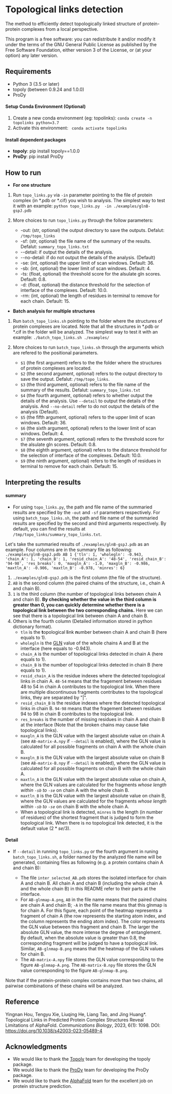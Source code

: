 # Topological links detection

The method to efficiently detect topologically linked structure of protein-protein complexes from a local perspective.

This program is a free software: you can redistribute it and/or modify it under the terms of the GNU General Public License as published by the Free Software Foundation, either version 3 of the License, or (at your option) any later version.

## Requirements

* Python 3 (3.5 or later)
* topoly (between 0.9.24 and 1.0.0)
* ProDy


#### Setup Conda Environment (Optional)

1. Create a new conda environment (eg: topolinks):  ```conda create -n topolinks python=3.7 ```
2. Activate this environment: ``` conda activate topolinks```

#### Install dependent packages

*   **topoly**: pip install topoly==1.0.0
*   **ProDy**: pip install ProDy


## How to run

*  **For one structure**
  
1. Run ```topo_links.py``` via ```-in``` parameter pointing to the file of protein complex (in *.pdb or *.cif)  you wish to analysis. The simplest way to test it with an example:
   ```python topo_links.py  -in ./examples/glnB-gspJ.pdb```

2. More choices to run ```topo_links.py``` through the follow parameters:
   * -out: (str, optional) the output directory to save the outputs. Defalut: ```/tmp/topo_links```
   * -sf: (str, optional) the file name of the summary of the results. Defalut: ```summary_topo_links.txt```
   * --detail: if output the details of the analysis.
   * --no-detail: if do not output the details of the analysis. (Default)
   * -se: (int, optional) the upper limit of scan windows. Default: 36.
   * -sb: (int, optional) the lower limit of scan windows. Default: 4.
   * -ts: (float, optional) the threshold score for the alsulate gln scores. Default: 0.8.
   * -d: (float, optional) the distance threshold for the selection of interface of the complexes. Default: 10.0.
   * -rm: (int, optional) the length of residues in terminal to remove for each chain. Default: 15.

*  **Batch analysis for multiple structures**

1. Run ```batch_topo_links.sh``` pointing to the folder where the structures of protein complexes are located. Note that all the structures in  *.pdb or *.cif in the folder will be analyzed. The simplest way to test it with an example: 
  ```./batch_topo_links.sh ./examples/```

2. More choices to run ```batch_topo_links.sh``` through the arguments which are refered to the positional parameters.
   
   * ```$1``` (the first argument) refers to the  the folder where the structures of protein complexes are located.
   * ```$2``` (the second argument, optional) refers to the output directory to save the output. Defalut: ```/tmp/topo_links```.
   * ```$3``` (the third argument, optional) refers to the file name of the summary of the results. Defalut: ```summary_topo_links.txt```
   * ```$4``` (the fourth argument, optional) refers to whether output the details of the analysis. Use ```--detail``` to  output the details of the analysis. And ```--no-detail``` refer to do not output the details of the analysis (Default).
   *  ```$5``` (the fifth argument, optional) refers to the upper limit of scan windows. Default: 36.
   *  ```$6``` (the sixth argument, optional) refers to the lower limit of scan windows. Default: 4.
   *  ```$7``` (the seventh argument, optional) refers to the threshold score for the alsulate gln scores. Default: 0.8.
   *  ```$8``` (the eighth argument, optional) refers to the distance threshold for the selection of interface of the complexes. Default: 10.0.
   *  ```$9``` (the ninth argument, optional) refers to the length of residues in terminal to remove for each chain. Default: 15.


## Interpreting the results

#### summary

* For using ```topo_links.py```, the path and file name of the summaried results are specified by the ```-out``` and ```-sf``` parameters respectively. For using ```batch_topo_links.sh```, the path and file name of the summaried results are specified by the second and third arguments respectively. By default, you can find the results at ```/tmp/topo_links/summary_topo_links.txt```.
  
Let's take the summaried results of ```./examples/glnB-gspJ.pdb``` as an example. Four columns are in the summary file as following: 
```./examples/glnB-gspJ.pdb AB 1 {'tln': 1, 'wholegln': -0.943, 'chain_A': 1, 'chain_B': 1, 'resid_chain_A': '48-54', 'resid_chain_B': '94-98', 'res_breaks': 0, 'maxgln_A': -1.0, 'maxgln_B': -0.986, 'maxtln_A': -0.906, 'maxtln_B': -0.978, 'minres': 6}```

1. ```./examples/glnB-gspJ.pdb``` is the first column (the file of the structure).
2. ```AB``` is the second column (the paired chains of the structure, i.e., chain A and chain B).
3. ```1``` is the third column (the number of topological links between chain A and chain B). **By checking whether the value in the third column is greater than 0, you can quickly determine whether there is a topological link between the two corresponding chains.** Here we can see that there is a topological link between chain A and chain B.
4. Others is the fourth column (Detailed information stored in python dictionary format).
   * ```tln``` is the **t**opological **l**ink **n**umber between chain A and chain B (here equals to 1).
   * ```wholegln``` is the [GLN](https://en.wikipedia.org/wiki/Linking_number) value of the whole chains A and B at the interface (here equals to -0.943).
   * ```chain_A``` is the number of topological links detected in chain A (here equals to 1).
   * ```chain_B``` is the number of topological links detected in chain B (here equals to 1).
   * ```resid_chain_A``` is the residue indexes where the detected topological links in chain A. ```48-54``` means that the fragement between residues 48 to 54 in chain A contributes to the topological link. When there are multiple discontinuous fragments contributes to the topological links, they are separated by "|".
   * ```resid_chain_B``` is the residue indexes where the detected topological links in chain B. ```94-98``` means that the fragement between residues 94 to 98 in chain B contributes to the topological link.
   * ```res_breaks``` is the number of missing residues in chain A and chain B at the interface (Note that the broken chains may cause fake topological links).
   * ```maxgln_A``` is the GLN value with the largest absolute value on chain A (see ```AB-matrix-A.npy``` if ```--detail``` is enabled), where the GLN value is calculated for all possible fragments on chain A with the whole chain B.
   * ```maxgln_B``` is the GLN value with the largest absolute value on chain B (see ```AB-matrix-B.npy``` if ```--detail``` is enabled), where the GLN value is calculated for all possible fragments on chain B with the whole chain A.
   * ```maxtln_A``` is the GLN value with the largest absolute value on chain A, where the GLN values are calculated for the fragments _whose length within ```-sb``` to ```-se```_ on chain A with the whole chain B.
   * ```maxtln_B``` is the GLN value with the largest absolute value on chain B, where the GLN values are calculated for the fragments _whose length within ```-sb``` to ```-se```_ on chain B with the whole chain A.
   * When a topological link is detected, ```minres``` is the length (in number of residues) of the shortest fragment that is judged to form the topological link. When there is no topological link detected, it is the default value ($2*se/3$).



#### Detail

* If ```--detail``` in running ```topo_links.py``` or the fourth argument in runing ```batch_topo_links.sh```, a folder named by the analyzed file name will be generated, containing files as following (e.g. a protein contains chain A and chain B):
  
  * The file ```inter_selected_AB.pdb``` stores the isolated interface for chain A and chain B. All chain A and chain B (including the whole chain A and the whole chain B) in this README refer to their parts at the interface.
  * For ```AB-glnmap-A.png```, ```AB``` in the file name means that the paired chains are chain A and chain B; ```-A``` in the file name means that this glnmap is for chain A. For this figure, each point of the heatmap represents a fragment of chain A (the row represents the starting atom index, and the column represents the ending atom index). The color represents the GLN value between this fragment and chain B. The larger the absolute GLN value, the more intense the degree of entanglement. By default, when the absolute value is greater than 0.8, the corresponding fragment will be judged to have a topological link. Similar, ```AB-glnmap-B.png``` means that the heatmap of the GLN values for chain B.
  * The ```AB-matrix-A.npy``` file stores the GLN value corresponding to the figure ```AB-glnmap-A.png```. The ```AB-matrix-B.npy``` file stores the GLN value corresponding to the figure ```AB-glnmap-B.png```.


Note that if the protein-protein complex contains more than two chains, all pairwise combinations of these chains will be analyzed.


## Reference

Yingnan Hou, Tengyu Xie, Liuqing He, Liang Tao, and Jing Huang*. Topological Links in Predicted Protein Complex Structures Reveal Limitations of AlphaFold. *Communications Biology*, 2023, 6(1): 1098. DOI: https://doi.org/10.1038/s42003-023-05489-4
  



## Acknowledgments

* We would like to thank the [Topoly](https://topoly.cent.uw.edu.pl/#) team for developing the topoly package.
* We would like to thank the [ProDy](http://prody.csb.pitt.edu/index.html) team for developing the ProDy package.
* We would like to thank the [AlphaFold](https://github.com/deepmind/alphafold) team for the excellent job on protein structure prediction.


